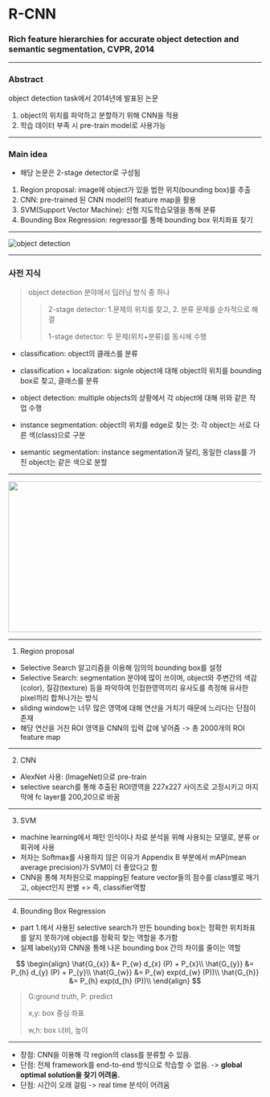 # R-CNN
### Rich feature hierarchies for accurate object detection and semantic segmentation, CVPR, 2014
---
### Abstract
object detection task에서 2014년에 발표된 논문
1. object의 위치를 파악하고 분할하기 위해 CNN을 적용
2. 학습 데이터 부족 시 pre-train model로 사용가능

---
### Main idea
+ 해당 논문은 2-stage detector로 구성됨
  
1. Region proposal: image에 object가 있을 법한 위치(bounding box)를 추출
2. CNN: pre-trained 된 CNN model의 feature map을 활용
3. SVM(Support Vector Machine): 선형 지도학습모델을 통해 분류
4. Bounding Box Regression: regressor를 통해 bounding box 위치좌표 찾기

---
![object detection](https://github.com/mingii4922/object-detection/assets/79297596/9fdca7c8-5674-40b4-8a3c-e519cd22617e)

---
### 사전 지식

> object detection 분야에서 딥러닝 방식 중 하나
>> 2-stage detector: 1.문제의 위치를 찾고, 2. 분류 문제를 순차적으로 해결
>> 
>> 1-stage detector: 두 문제(위치+분류)를 동시에 수행

* classification: object의 클래스를 분류

* classification + localization: signle object에 대해 object의 위치를 bounding box로 찾고, 클래스를 분류

* object detection: multiple objects의 상황에서 각 object에 대해 위와 같은 작업 수행

* instance segmentation: object의 위치를 edge로 찾는 것: 각 object는 서로 다른 색(class)으로 구분

* semantic segmentation: instance segmentation과 달리, 동일한 class를 가진 object는 같은 색으로 분할

---
<center> <img src="https://github.com/mingii4922/object-detection/assets/79297596/09c675ab-921a-4e14-920c-5ea171c24760" width="800" height="300"> </center> 

---
1. Region proposal

* Selective Search 알고리즘을 이용해 임의의 bounding box를 설정
*  Selective Search: segmentation 분야에 많이 쓰이며, object와 주변간의 색감(color), 질감(texture) 등을 파악하여 인접한영역끼리 유사도를 측정해 유사한 pixel끼리 합쳐나가는 방식
*  sliding window는 너무 많은 영역에 대해 연산을 거치기 때문에 느리다는 단점이 존재
*  해당 연산을 거친 ROI 영역을 CNN의 입력 값에 넣어줌 -> 총 2000개의 ROI feature map

---
2. CNN

*  AlexNet 사용: (ImageNet)으로 pre-train
*  selective search를 통해 추출된 ROI영역을 227x227 사이즈로 고정시키고 마지막에 fc layer를 200,20으로 바꿈

---
3. SVM

*  machine learning에서 패턴 인식이나 자료 분석을 위해 사용되는 모델로, 분류 or 회귀에 사용
*  저자는 Softmax를 사용하지 않은 이유가 Appendix B 부분에서 mAP(mean average precision)가 SVM이 더 좋았다고 함
*  CNN을 통해 저차원으로 mapping된 feature vector들의 점수를 class별로 매기고, object인지 판별 => 즉, classifier역할

---
4. Bounding Box Regression

*  part 1.에서 사용된 selective search가 만든 bounding box는 정확한 위치좌표를 알지 못하기에 object를 정확히 찾는 역할을 추가함
*  실제 label(y)와 CNN을 통해 나온 bounding box 간의 차이를 줄이는 역할

$$ \begin{align}
\hat{G_{x}} &= P_{w} d_{x} (P) + P_{x}\\
\hat{G_{y}} &= P_{h} d_{y} (P) + P_{y}\\
\hat{G_{w}} &= P_{w} exp(d_{w} (P))\\
\hat{G_{h}} &= P_{h} exp(d_{h} (P))\\
\end{align}
$$

> G:ground truth, P: predict
>
> x,y: box 중심 좌표
>
> w,h: box 너비, 높이
>

----
+ 장점: CNN을 이용해 각 region의 class를 분류할 수 있음.
+ 단점: 전체 framework를 end-to-end 방식으로 학습할 수 없음. -> **global optimal solution을 찾기 어려움.**
+ 단점: 시간이 오래 걸림 -> real time 분석이 어려움
